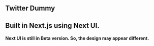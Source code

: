 ## Twitter Dummy
<h2>Built in Next.js using Next UI.</h2>
<h4>Next UI is still in Beta version. So, the design may appear different.</h4>
